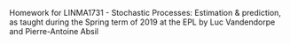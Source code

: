 Homework for LINMA1731 - Stochastic Processes: Estimation & prediction, as taught during the Spring term of 2019 at the EPL by Luc Vandendorpe and Pierre-Antoine Absil
